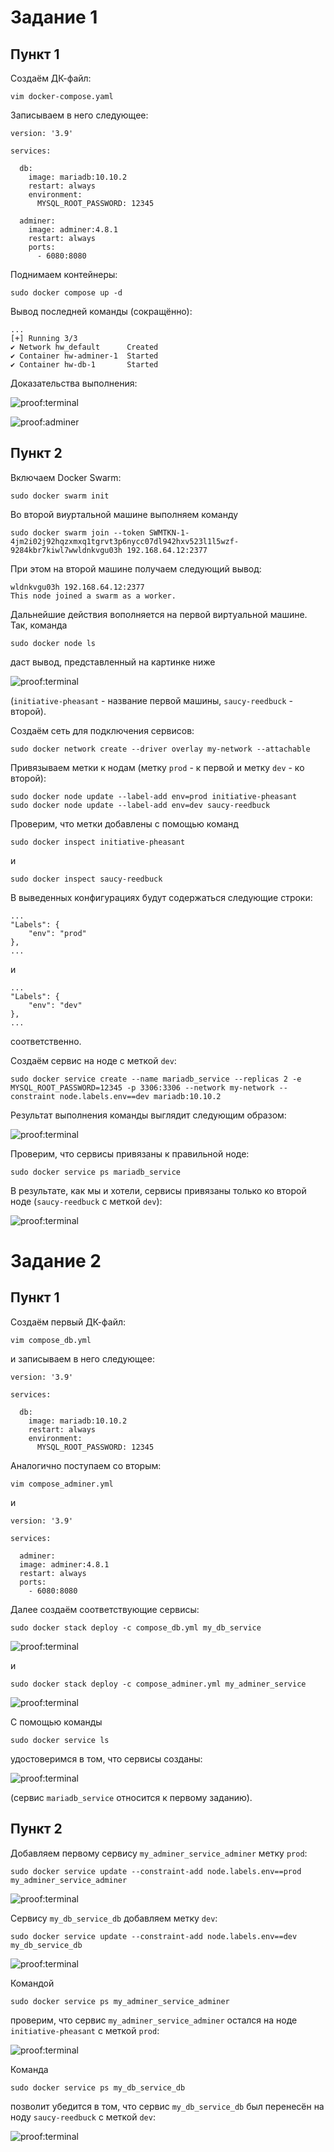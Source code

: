 # Задание 1

## Пункт 1

Создаём ДК-файл:

    vim docker-compose.yaml

Записываем в него следующее:

    version: '3.9'
  
    services:
    
      db:
        image: mariadb:10.10.2
        restart: always
        environment:
          MYSQL_ROOT_PASSWORD: 12345
                
      adminer:
        image: adminer:4.8.1
        restart: always
        ports:
          - 6080:8080

Поднимаем контейнеры:

    sudo docker compose up -d

Вывод последней команды (сокращённо):

    ...
    [+] Running 3/3
    ✔ Network hw_default      Created
    ✔ Container hw-adminer-1  Started
    ✔ Container hw-db-1       Started

Доказательства выполнения:

![proof:terminal](./img/1.1.1.png)

![proof:adminer](./img/1.1.2.png)

## Пункт 2

Включаем Docker Swarm:

    sudo docker swarm init

Во второй виуртальной машине выполняем команду

    sudo docker swarm join --token SWMTKN-1-4jm2i02j92hqzxmxq1tgrvt3p6nycc07dl942hxv523l1l5wzf-9284kbr7kiwl7wwldnkvgu03h 192.168.64.12:2377

При этом на второй машине получаем следующий вывод:

    wldnkvgu03h 192.168.64.12:2377
    This node joined a swarm as a worker.

Дальнейшие действия вополняется на первой виртуальной машине. Так, команда

    sudo docker node ls

даст вывод, представленный на картинке ниже

![proof:terminal](./img/1.2.1.png)

(`initiative-pheasant` - название первой машины, `saucy-reedbuck` - второй).

Создаём сеть для подключения сервисов:

    sudo docker network create --driver overlay my-network --attachable

Привязываем метки к нодам (метку `prod` - к первой и метку `dev` - ко второй):

    sudo docker node update --label-add env=prod initiative-pheasant
    sudo docker node update --label-add env=dev saucy-reedbuck

Проверим, что метки добавлены с помощью команд

    sudo docker inspect initiative-pheasant

и

    sudo docker inspect saucy-reedbuck

В выведенных конфигурациях будут содержаться следующие строки:

    ...
    "Labels": {
        "env": "prod"
    },
    ...

и

    ...
    "Labels": {
        "env": "dev"
    },
    ...

соответственно.

Создаём сервис на ноде с меткой `dev`:

    sudo docker service create --name mariadb_service --replicas 2 -e MYSQL_ROOT_PASSWORD=12345 -p 3306:3306 --network my-network --constraint node.labels.env==dev mariadb:10.10.2

Результат выполнения команды выглядит следующим образом:

![proof:terminal](./img/1.2.2.png)

Проверим, что сервисы привязаны к правильной ноде:

    sudo docker service ps mariadb_service

В результате, как мы и хотели, сервисы привязаны только ко второй ноде (`saucy-reedbuck` с меткой `dev`):

![proof:terminal](./img/1.2.3.png)

# Задание 2

## Пункт 1

Создаём первый ДК-файл:

    vim compose_db.yml

и записываем в него следующее:

    version: '3.9'

    services:
    
      db:
        image: mariadb:10.10.2
        restart: always
        environment:
          MYSQL_ROOT_PASSWORD: 12345

Аналогично поступаем со вторым:

    vim compose_adminer.yml

и

    version: '3.9'
  
    services:
  
      adminer:
      image: adminer:4.8.1
      restart: always
      ports:
        - 6080:8080

Далее создаём соответствующие сервисы:

    sudo docker stack deploy -c compose_db.yml my_db_service

![proof:terminal](./img/2.1.1.png)

и

    sudo docker stack deploy -c compose_adminer.yml my_adminer_service

![proof:terminal](./img/2.1.2.png)

С помощью команды

    sudo docker service ls

удостоверимся в том, что сервисы созданы:

![proof:terminal](./img/2.1.3.png)

(сервис `mariadb_service` относится к первому заданию).

## Пункт 2

Добавляем первому сервису `my_adminer_service_adminer` метку `prod`:

    sudo docker service update --constraint-add node.labels.env==prod my_adminer_service_adminer

![proof:terminal](./img/2.1.4.png)

Сервису `my_db_service_db` добавляем метку `dev`:

    sudo docker service update --constraint-add node.labels.env==dev my_db_service_db

![proof:terminal](./img/2.1.5.png)

Командой 

    sudo docker service ps my_adminer_service_adminer

проверим, что сервис `my_adminer_service_adminer` остался на ноде `initiative-pheasant` с меткой `prod`:

![proof:terminal](./img/2.1.6.png)

Команда

    sudo docker service ps my_db_service_db

позволит убедится в том, что сервис `my_db_service_db` был перенесён на ноду `saucy-reedbuck` с меткой `dev`:

![proof:terminal](./img/2.1.7.png)